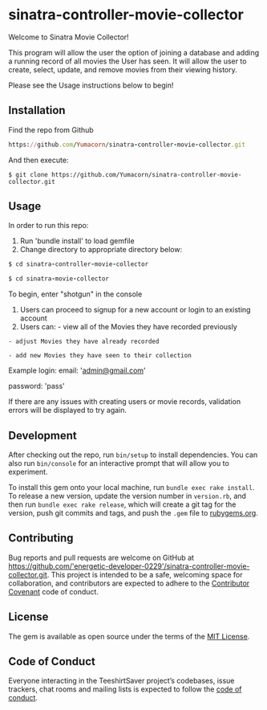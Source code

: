 # sinatra-controller-movie-collector
Welcome to Sinatra Movie Collector!

This program will allow the user the option of joining a database and adding a running record of all movies the User has seen. It will allow the user to create, select, update, and remove movies from their viewing history.

Please see the Usage instructions below to begin!

## Installation

Find the repo from Github

```ruby
https://github.com/Yumacorn/sinatra-controller-movie-collector.git
```

And then execute:

    $ git clone https://github.com/Yumacorn/sinatra-controller-movie-collector.git

## Usage

In order to run this repo:
  1. Run 'bundle install' to load gemfile
  2. Change directory to appropriate directory below:
  ```ruby
  $ cd sinatra-controller-movie-collector

  $ cd sinatra-movie-collector
  ```
To begin, enter "shotgun" in the console
  1. Users can proceed to signup for a new account or login to an existing account
  2. Users can:
    - view all of the Movies they have recorded previously

    - adjust Movies they have already recorded

    - add new Movies they have seen to their collection

Example login:
email: 'admin@gmail.com'

password: 'pass'

If there are any issues with creating users or movie records, validation errors will be displayed to try again.

## Development

After checking out the repo, run `bin/setup` to install dependencies. You can also run `bin/console` for an interactive prompt that will allow you to experiment.

To install this gem onto your local machine, run `bundle exec rake install`. To release a new version, update the version number in `version.rb`, and then run `bundle exec rake release`, which will create a git tag for the version, push git commits and tags, and push the `.gem` file to [rubygems.org](https://rubygems.org).

## Contributing

Bug reports and pull requests are welcome on GitHub at https://github.com/'energetic-developer-0229'/sinatra-controller-movie-collector.git. This project is intended to be a safe, welcoming space for collaboration, and contributors are expected to adhere to the [Contributor Covenant](http://contributor-covenant.org) code of conduct.

## License

The gem is available as open source under the terms of the [MIT License](https://opensource.org/licenses/MIT).

## Code of Conduct

Everyone interacting in the TeeshirtSaver project’s codebases, issue trackers, chat rooms and mailing lists is expected to follow the [code of conduct](https://github.com/'energetic-developer-0229'/sinatra-controller-movie-collector/blob/master/CODE_OF_CONDUCT.md).
